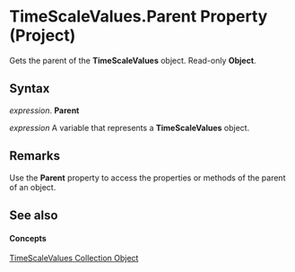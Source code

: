 
# TimeScaleValues.Parent Property (Project)

Gets the parent of the  **TimeScaleValues** object. Read-only **Object**.


## Syntax

 _expression_. **Parent**

 _expression_ A variable that represents a **TimeScaleValues** object.


## Remarks

Use the  **Parent** property to access the properties or methods of the parent of an object.


## See also


#### Concepts


[TimeScaleValues Collection Object](d94a0346-7cf5-b734-b32d-430fba980824.md)